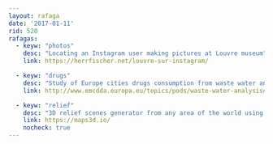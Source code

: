 ```yaml
---
layout: rafaga
date: '2017-01-11'
rid: 520
rafagas:
  - keyw: "photos"
    desc: "Locating an Instagram user making pictures at Louvre museum"
    link: https://herrfischer.net/louvre-sur-instagram/

  - keyw: "drugs"
    desc: "Study of Europe cities drugs consumption from waste water analysis"
    link: http://www.emcdda.europa.eu/topics/pods/waste-water-analysis#panel2

  - keyw: "relief"
    desc: "3D relief scenes generator from any area of the world using satellite imagery"
    link: https://maps3d.io/
    nocheck: true
---
```


